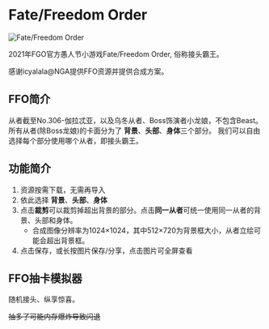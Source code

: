 # Fate/Freedom Order

![Fate/Freedom Order](https://news.fate-go.jp/wp-content/uploads/2021/ffo_cp_xikad/top_banner.png)

2021年FGO官方愚人节小游戏Fate/Freedom Order, 俗称接头霸王。

感谢icyalala@NGA提供FFO资源并提供合成方案。

## FFO简介
从者截至No.306-伽拉忒亚，以及乌冬从者、Boss饰演者小龙娘，不包含Beast。
所有从者(除Boss龙娘)的卡面分为了 **背景**、**头部**、**身体**三个部分。
我们可以自由选择每个部分使用哪个从者，即接头霸王。

## 功能简介

1. 资源按需下载，无需再导入
2. 依此选择 **背景**、**头部**、**身体**
3. 点击**裁剪**可以裁剪掉超出背景的部分。点击**同一从者**可统一使用同一从者的背景、头部和身体。
    - 合成图像分辨率为1024×1024，其中512×720为背景框大小，从者立绘可能会超出背景框。
4. 点击保存，或长按图片保存/分享，点击图片可全屏查看

## FFO抽卡模拟器

随机接头、纵享惊喜。

~~抽多了可能内存爆炸导致闪退~~
